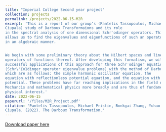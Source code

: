 ```yaml
---
title: "Imperial College Second year project"
collection: projects
permalink: /projects/2022-06-15-M2R
excerpt: 'This is a report of our group’s (Pantelis Tassopoulos, Michael Pristin, Ronkgai Zhang, Yuhao Liu, Ana
Ciupala) study of Darboux Transformaions and its role
in the spectral analysis of one dimensional Schr¨odinger operators. This method
allows us to find the eigenvalues and eigenfunctions of such an operator via iteration
in an algebraic manner.


We begin with some preliminary theory about the Hilbert spaces and linear
operators of functions thereof. After developing this formalism, we will discuss
successful applications of this approach for three Schr¨odinger equations
(Schr\"{o}dinger operator eigenvalue problems) with the method of Darboux Transformaions,
which are as follows: the simple harmonic oscillator equation, the
equation with reflectionless potential equation, and the equation with Coulomb
potential. These problems have far reaching implications in the field of Quantum
Mechancis and mathematical physics more broadly and are thus of fundamental
physical interest.'
date: 2022-06-15
paperurl: '/files/M2R_Project.pdf'
citation: 'Pantelis Tassopoulos, Michael Pristin, Ronkgai Zhang, Yuhao Liu, Ana
Ciupala. (2022). The Darboux Transformation.'
---
```


[Download paper here](/files/M2R_Project.pdf)